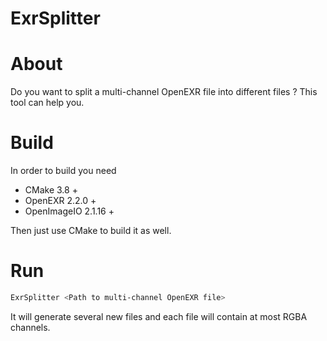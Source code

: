 ExrSplitter
===============

# About
Do you want to split a multi-channel OpenEXR file into different files ? This tool can help you.

# Build
In order to build you need
* CMake 3.8 +
* OpenEXR 2.2.0 +
* OpenImageIO 2.1.16 +

Then just use CMake to build it as well.

# Run
```bash
ExrSplitter <Path to multi-channel OpenEXR file>
```

It will generate several new files and each file will contain at most RGBA channels.
